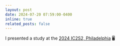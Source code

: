 ```yaml
---
layout: post
date: 2024-07-20 07:59:00-0400
inline: true
related_posts: false
---
```


I presented a study at the [2024 IC2S2, Philadelphia](https://ic2s2-2024.orgm) :desktop_computer:
